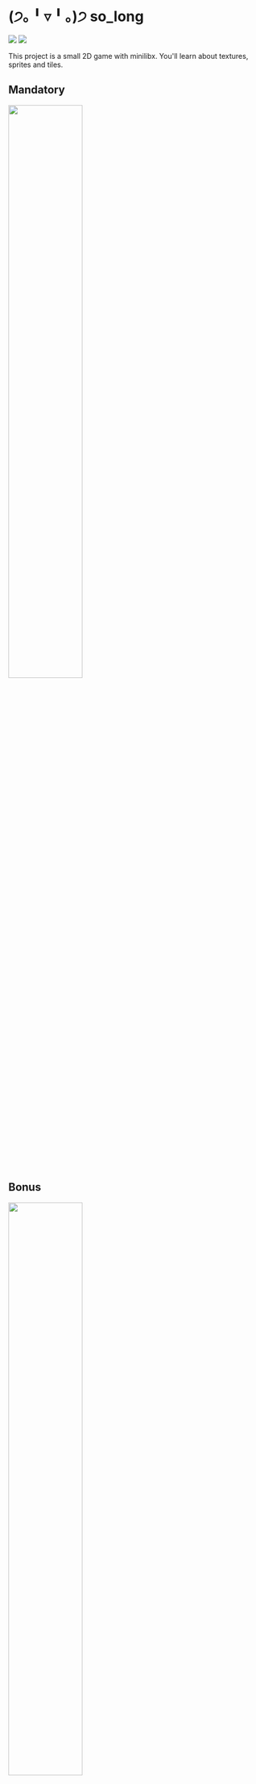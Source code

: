 # (੭｡╹▿╹｡)੭ so_long
![](https://img.shields.io/badge/Language-C-blue)
![](https://img.shields.io/badge/School-42-black)

This project is a small 2D game with minilibx. You'll learn about textures, sprites and tiles.

## Mandatory
<img width="54%" src="https://user-images.githubusercontent.com/51353146/151835904-a5e5e651-994d-4aca-a1f1-27edda1edbc1.png" />

## Bonus
<img width="54%" src="https://user-images.githubusercontent.com/51353146/151833524-0b2a5479-539c-4583-9c64-80208d492f46.png" />

## How play the game
To play this game you can use any map of your choice as long follow the following rues:

* The extension need be `.ber`
* Its must be rectangular, surrounded by wall `1`
* Must have only one exit, only one player and at least one collectible
* Characters allowed:

|  Character  |          Object          |
|:-----------:|:------------------------:|
|     *1*     | wall                     |
|     *0*     | Empty                    |
|     *C*     | collectible              |
|     *E*     | exit                     |
|     *P*     | Player starting position |
|     *F*     | Enemy starting position  |

In folder [map_file](map_file) have some examples of maps.

### Control of play
You can use `AWSD` to move `UP`, `DOWN`, `LEFT`, `RIGHT`.  
For restart the game press `ESC` or click on the red cross of window.
If you touch the enemy you loose the game.
To win the game its necessary pick up all collectible and pass for the exit.

### How execute the game
To start the game you need run the command `make` root directory.
This will compile the executable file `so_long`, to execute its necessary run `./so_long map_file/map.ber` `./so_long_bonus map_file/map.ber` or any map of your choice.

## Makefile rules

| Rule         |                 Description                             |
|:------------:|:-------------------------------------------------------:|
| `make`       | Compile the program.                                    |
| `make bonus` | Compile the bonus program                               |
| `make clean` | Remove every objects of compilation                     |
| `make fclean`| Do `clean` rule and remove the executable program       |
| `make re`    | Do `fclean` rule and compile the program                |
